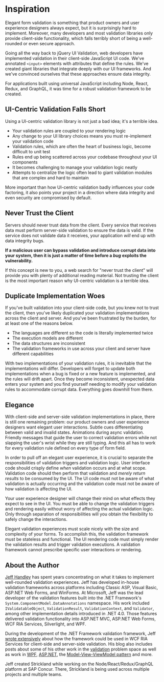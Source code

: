 # Inspiration

Elegant form validation is something that product owners and user experience designers always expect, but it is surprisingly hard to implement. Moreover, many developers and most validation libraries only provide client-side functionality, which falls terribly short of being a well-rounded or even secure approach.

Going all the way back to jQuery UI Validation, web developers have implemented validation in their client-side JavaScript UI code. We've annotated `<input>` elements with attributes that define the rules. We've created giant libraries that integrate deeply with our UI frameworks. And we've convinced ourselves that these approaches ensure data integrity.

For applications built using universal JavaScript including Node, React, Redux, and GraphQL, it was time for a robust validation framework to be created.

## UI-Centric Validation Falls Short

Using a UI-centric validation library is not just a bad idea; it's a terrible idea.

* Your validation rules are coupled to your rendering logic
* Any change to your UI library choices means you must re-implement your validation code
* Validation rules, which are often the heart of business logic, become difficult to unit test
* Rules end up being scattered across your codebase throughout your UI components
* It becomes challenging to manage your validation logic neatly
* Attempts to centralize the logic often lead to giant validation modules that are complex and hard to maintain

More important than how UI-centric validation badly influences your code factoring, it also points your project in a direction where data integrity and even security are compromised by default.

## Never Trust the Client

Servers should never trust data from the client. Every service that receives data must perform server-side validation to ensure the data is valid. If the service does not validate data it receives, your application _will_ end up with data integrity bugs.

**If a malicious user can bypass validation and introduce corrupt data into your system, then it is just a matter of time before a _bug_ exploits the vulnerability.**

If this concept is new to you, a web search for "never trust the client" will provide you with plenty of additional reading material. Not trusting the client is the most important reason why UI-centric validation is a terrible idea.

## Duplicate Implementation Woes

If you've built validation into your client-side code, but you knew not to trust the client, then you've likely duplicated your validation implementations across the client and server. And you've been frustrated by the burden, for at least one of the reasons below.

* The languages are different so the code is literally implemented twice
* The execution models are different
* The data structures are inconsistent
* The validation frameworks in use across your client and server have different capabilities

With two implementations of your validation rules, it is inevitable that the implementations will differ. Developers will forget to update both implementations when a bug is fixed or a new feature is implemented, and the rules will drift apart. Once they become inconsistent, unexpected data enters your system and you find yourself needing to modify your validation rules to accommodate corrupt data. Everything goes downhill from there.

## Elegance

With client-side and server-side validation implementations in place, there is still one remaining problem: our product owners and user experience designers want elegant user interactions. Subtle cues differentiating between valid and invalid states. Animations during async validation. Friendly messages that guide the user to correct validation errors while not slapping the user's wrist while they are still typing. And this all has to work for every validation rule defined on every type of form field.

In order to pull off an elegant user experience, it is crucial to separate the responsibilities of validation triggers and validation logic. User interface code should crisply define _when_ validation occurs and at what scope. Validation code should then perform that validation and _merely return results_ to be consumed by the UI. The UI code must not be aware of what validation is actually occurring and the validation code must not be aware of how validation is affecting the UI.

Your user experience designer will change their mind on what effects they expect to see in the UI. You must be able to change the validation triggers and rendering easily without worry of affecting the actual validation logic. Only through separation of responsibilities will you obtain the flexibility to safely change the interactions.

Elegant validation experiences must scale nicely with the size and complexity of your forms. To accomplish this, the validation framework must be stateless and functional. The UI rendering code must simply render the validation results and trigger validation executions. A validation framework cannot prescribe specific user interactions or rendering.

## About the Author

[Jeff Handley](https://twitter.com/jeffhandley) has spent years concentrating on what it takes to implement well-rounded validation experiences. Jeff has developed in-house validation frameworks across platforms including Classic ASP, Visual Basic, ASP.NET Web Forms, and WinForms. At Microsoft, Jeff was the lead developer of the validation features built into the .NET Framework's `System.ComponentModel.DataAnnotations` namespace. His work included `IValidatableObject`, `ValidationResult`, `ValidationContext`, and `Validator`, among other implementation details introduced in .NET 4.0. Those features delivered validation functionality into ASP.NET MVC, ASP.NET Web Forms, WCF RIA Services, Silverlight, and WPF.

During the development of the .NET Framework validation framework, Jeff [wrote extensively](http://jeffhandley.com/tags/RiaServicesValidation/default.aspx) about how the framework could be used in WCF RIA Services for client-side and server-side validation. His blog also includes posts about some of his other work in the [validation](http://jeffhandley.com/tags/Validation/default.aspx) problem space as well as work in [WPF](http://jeffhandley.com/tags/WPF/default.aspx), [ASP.NET](http://jeffhandley.com/tags/ASP.NET/default.aspx), the [Model-View-ViewModel pattern](http://jeffhandley.com/tags/Model-View-ViewModel/default.aspx) and more.

Jeff created Strickland while working on the Node/React/Redux/GraphQL platform at SAP Concur. There, Strickland is being used across multiple projects and multiple teams.
